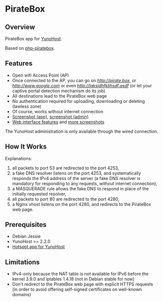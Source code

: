 # PirateBox
## Overview

PirateBox app for [YunoHost](http://yunohost.org/).

Based on [php-piratebox](https://github.com/jvaubourg/php-piratebox).

## Features

* Open wifi Access Point (AP)
* Once connected to the AP, you can go on *http://pirate.box*, or *http://www.google.com* or even *http://lqksjdhfkljhsdf.qsdf* (or let your captive portal detection mechanism do its job)
* All destinations lead to the PirateBox web page
* No authentication required for uploading, downloading or deleting (lawless zone)
* Of course, works without internet connection
* [Screenshot (app)](https://raw.githubusercontent.com/labriqueinternet/piratebox_ynh/master/screenshot_app.png), [screenshot (admin)](https://raw.githubusercontent.com/labriqueinternet/piratebox_ynh/master/screenshot_admin.png)
* [Web interface features](https://github.com/jvaubourg/php-piratebox) and [more screenshots](https://github.com/jvaubourg/php-piratebox#screenshots)

The YunoHost administration is only available through the wired connection.

## How It Works ##

Explanations:

1. all packets to port 53 are redirected to the port 4253,
2. a fake DNS resolver listens on the port 4253, and systematically responds the IPv4 address of the server (a fake DNS resolver is mandatory for responding to any requests, without internet connection),
3. a MASQUERADE rule allows the fake DNS to respond in place of the initially requested resolver,
4. all packets to port 80 are redirected to the port 4280,
5. a Nginx vhost listens on the port 4280, and redirects to the PirateBox web page.

## Prerequisites

* Debian Jessie
* YunoHost >= 2.2.0
* [Hotspot app for YunoHost](https://github.com/jvaubourg/hotspot_ynh)

## Limitations ##

* IPv4-only because the NAT table is not available for IPv6 before the kernel 3.9.0 and iptables 1.4.18 (not in Debian stable for now)
* Don't redirect to the PirateBox web page with explicit HTTPS requests (in order to avoid offering self-signed certificates on well-known domains)
